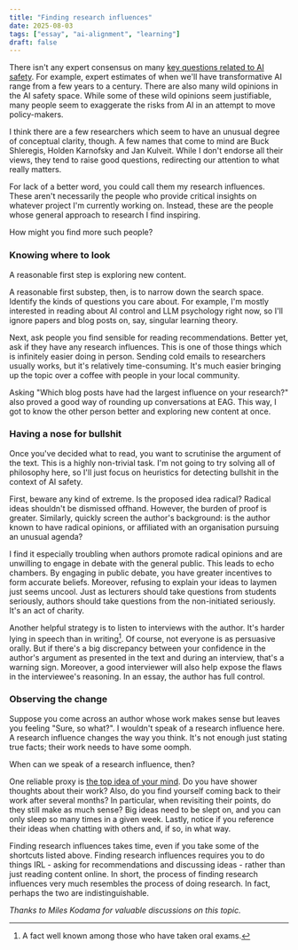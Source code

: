 ```yaml
---
title: "Finding research influences"
date: 2025-08-03
tags: ["essay", "ai-alignment", "learning"]
draft: false
---
```


There isn't any expert consensus on many [key questions related to AI safety](https://isabeldahlgren.github.io/the-spectrum-of-views-on-ai-safety/). For example, expert estimates of when we'll have transformative AI range from a few years to a century. There are also many wild opinions in the AI safety space. While some of these wild opinions seem justifiable, many people seem to exaggerate the risks from AI in an attempt to move policy-makers.

I think there are a few researchers which seem to have an unusual degree of conceptual clarity, though. A few names that come to mind are Buck Shleregis, Holden Karnofsky and Jan Kulveit. While I don't endorse all their views, they tend to raise good questions, redirecting our attention to what really matters.

For lack of a better word, you could call them my research influences. These aren't necessarily the people who provide critical insights on whatever project I'm currently working on. Instead, these are the people whose general approach to research I find inspiring.

How might you find more such people?

### Knowing where to look

A reasonable first step is exploring new content.

A reasonable first substep, then, is to narrow down the search space. Identify the kinds of questions you care about. For example, I'm mostly interested in reading about AI control and LLM psychology right now, so I'll ignore papers and blog posts on, say, singular learning theory.

Next, ask people you find sensible for reading recommendations. Better yet, ask if they have any research influences. This is one of those things which is infinitely easier doing in person. Sending cold emails to researchers usually works, but it's relatively time-consuming. It's much easier bringing up the topic over a coffee with people in your local community.

Asking "Which blog posts have had the largest influence on your research?" also proved a good way of rounding up conversations at EAG. This way, I got to know the other person better and exploring new content at once.

### Having a nose for bullshit

Once you've decided what to read, you want to scrutinise the argument of the text. This is a highly non-trivial task. I'm not going to try solving all of philosophy here, so I'll just focus on heuristics for detecting bullshit in the context of AI safety.

First, beware any kind of extreme. Is the proposed idea radical? Radical ideas shouldn't be dismissed offhand. However, the burden of proof is greater. Similarly, quickly screen the author's background: is the author known to have radical opinions, or affiliated with an organisation pursuing an unusual agenda?

I find it especially troubling when authors promote radical opinions and are unwilling to engage in debate with the general public. This leads to echo chambers. By engaging in public debate, you have greater incentives to form accurate beliefs. Moreover, refusing to explain your ideas to laymen just seems uncool. Just as lecturers should take questions from students seriously, authors should take questions from the non-initiated seriously. It's an act of charity.

Another helpful strategy is to listen to interviews with the author. It's harder lying in speech than in writing[^oral]. Of course, not everyone is as persuasive orally. But if there's a big discrepancy between your confidence in the author's argument as presented in the text and during an interview, that's a warning sign. Moreover, a good interviewer will also help expose the flaws in the interviewee's reasoning. In an essay, the author has full control.

### Observing the change

Suppose you come across an author whose work makes sense but leaves you feeling "Sure, so what?". I wouldn't speak of a research influence here. A research influence changes the way you think. It's not enough just stating true facts; their work needs to have some oomph.

When can we speak of a research influence, then?

One reliable proxy is [the top idea of your mind](https://www.paulgraham.com/top.html). Do you have shower thoughts about their work? Also, do you find yourself coming back to their work after several months? In particular, when revisiting their points, do they still make as much sense? Big ideas need to be slept on, and you can only sleep so many times in a given week. Lastly, notice if you reference their ideas when chatting with others and, if so, in what way.

Finding research influences takes time, even if you take some of the shortcuts listed above. Finding research influences requires you to do things IRL - asking for recommendations and discussing ideas - rather than just reading content online. In short, the process of finding research influences very much resembles the process of doing research. In fact, perhaps the two are indistinguishable.

*Thanks to Miles Kodama for valuable discussions on this topic.*

[^oral]: A fact well known among those who have taken oral exams.
